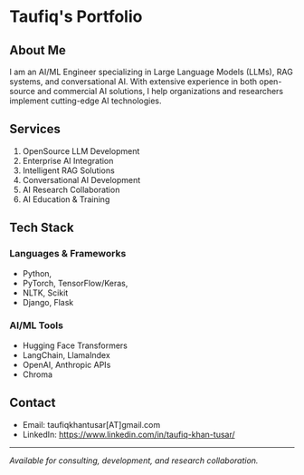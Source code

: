# Taufiq's Portfolio

## About Me
I am an AI/ML Engineer specializing in Large Language Models (LLMs), RAG systems, and conversational AI. With extensive experience in both open-source and commercial AI solutions, I help organizations and researchers implement cutting-edge AI technologies.

## Services
1. OpenSource LLM Development
2. Enterprise AI Integration
3. Intelligent RAG Solutions
4. Conversational AI Development
5. AI Research Collaboration
6. AI Education & Training

## Tech Stack

### Languages & Frameworks
- Python, 
- PyTorch, TensorFlow/Keras, 
- NLTK, Scikit
- Django, Flask

### AI/ML Tools
- Hugging Face Transformers
- LangChain, LlamaIndex
- OpenAI, Anthropic APIs
- Chroma

## Contact
- Email: taufiqkhantusar[AT]gmail.com
- LinkedIn: https://www.linkedin.com/in/taufiq-khan-tusar/

---
*Available for consulting, development, and research collaboration.*
